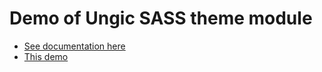 # Demo of Ungic SASS theme module

* [See documentation here](https://www.npmjs.com/package/ungic-sass-theme)
* [This demo](https://israelicoder.com/public/ungic-theme)